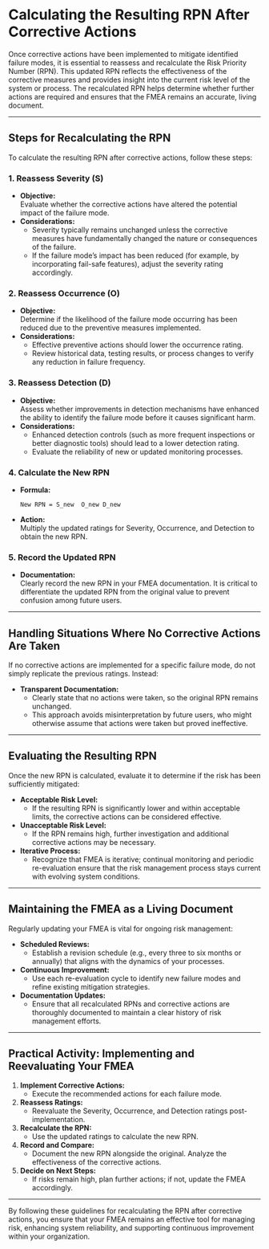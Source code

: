 # Calculating the Resulting RPN After Corrective Actions

Once corrective actions have been implemented to mitigate identified failure modes, it is essential to reassess and recalculate the Risk Priority Number (RPN). This updated RPN reflects the effectiveness of the corrective measures and provides insight into the current risk level of the system or process. The recalculated RPN helps determine whether further actions are required and ensures that the FMEA remains an accurate, living document.

---

## Steps for Recalculating the RPN

To calculate the resulting RPN after corrective actions, follow these steps:

### 1. Reassess Severity (S)
- **Objective:**  
  Evaluate whether the corrective actions have altered the potential impact of the failure mode.  
- **Considerations:**  
  - Severity typically remains unchanged unless the corrective measures have fundamentally changed the nature or consequences of the failure.
  - If the failure mode’s impact has been reduced (for example, by incorporating fail-safe features), adjust the severity rating accordingly.

### 2. Reassess Occurrence (O)
- **Objective:**  
  Determine if the likelihood of the failure mode occurring has been reduced due to the preventive measures implemented.
- **Considerations:**  
  - Effective preventive actions should lower the occurrence rating.
  - Review historical data, testing results, or process changes to verify any reduction in failure frequency.

### 3. Reassess Detection (D)
- **Objective:**  
  Assess whether improvements in detection mechanisms have enhanced the ability to identify the failure mode before it causes significant harm.
- **Considerations:**  
  - Enhanced detection controls (such as more frequent inspections or better diagnostic tools) should lead to a lower detection rating.
  - Evaluate the reliability of new or updated monitoring processes.

### 4. Calculate the New RPN
- **Formula:**  
  
  `New RPN = S_new  O_new D_new`
  
- **Action:**  
  Multiply the updated ratings for Severity, Occurrence, and Detection to obtain the new RPN.

### 5. Record the Updated RPN
- **Documentation:**  
  Clearly record the new RPN in your FMEA documentation. It is critical to differentiate the updated RPN from the original value to prevent confusion among future users.

---

## Handling Situations Where No Corrective Actions Are Taken

If no corrective actions are implemented for a specific failure mode, do not simply replicate the previous ratings. Instead:
- **Transparent Documentation:**  
  - Clearly state that no actions were taken, so the original RPN remains unchanged.
  - This approach avoids misinterpretation by future users, who might otherwise assume that actions were taken but proved ineffective.

---

## Evaluating the Resulting RPN

Once the new RPN is calculated, evaluate it to determine if the risk has been sufficiently mitigated:
- **Acceptable Risk Level:**  
  - If the resulting RPN is significantly lower and within acceptable limits, the corrective actions can be considered effective.
- **Unacceptable Risk Level:**  
  - If the RPN remains high, further investigation and additional corrective actions may be necessary.
- **Iterative Process:**  
  - Recognize that FMEA is iterative; continual monitoring and periodic re-evaluation ensure that the risk management process stays current with evolving system conditions.

---

## Maintaining the FMEA as a Living Document

Regularly updating your FMEA is vital for ongoing risk management:
- **Scheduled Reviews:**  
  - Establish a revision schedule (e.g., every three to six months or annually) that aligns with the dynamics of your processes.
- **Continuous Improvement:**  
  - Use each re-evaluation cycle to identify new failure modes and refine existing mitigation strategies.
- **Documentation Updates:**  
  - Ensure that all recalculated RPNs and corrective actions are thoroughly documented to maintain a clear history of risk management efforts.

---

## Practical Activity: Implementing and Reevaluating Your FMEA

1. **Implement Corrective Actions:**  
   - Execute the recommended actions for each failure mode.
2. **Reassess Ratings:**  
   - Reevaluate the Severity, Occurrence, and Detection ratings post-implementation.
3. **Recalculate the RPN:**  
   - Use the updated ratings to calculate the new RPN.
4. **Record and Compare:**  
   - Document the new RPN alongside the original. Analyze the effectiveness of the corrective actions.
5. **Decide on Next Steps:**  
   - If risks remain high, plan further actions; if not, update the FMEA accordingly.

---

By following these guidelines for recalculating the RPN after corrective actions, you ensure that your FMEA remains an effective tool for managing risk, enhancing system reliability, and supporting continuous improvement within your organization.